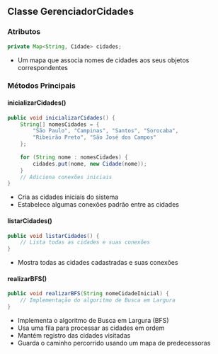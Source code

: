 ## Classe GerenciadorCidades

### Atributos
```java
private Map<String, Cidade> cidades;
```
- Um mapa que associa nomes de cidades aos seus objetos correspondentes

### Métodos Principais

#### inicializarCidades()
```java
public void inicializarCidades() {
    String[] nomesCidades = {
        "São Paulo", "Campinas", "Santos", "Sorocaba", 
        "Ribeirão Preto", "São José dos Campos"
    };
    
    for (String nome : nomesCidades) {
        cidades.put(nome, new Cidade(nome));
    }
    // Adiciona conexões iniciais
}
```
- Cria as cidades iniciais do sistema
- Estabelece algumas conexões padrão entre as cidades

#### listarCidades()
```java
public void listarCidades() {
    // Lista todas as cidades e suas conexões
}
```
- Mostra todas as cidades cadastradas e suas conexões

#### realizarBFS()
```java
public void realizarBFS(String nomeCidadeInicial) {
    // Implementação do algoritmo de Busca em Largura
}
```
- Implementa o algoritmo de Busca em Largura (BFS)
- Usa uma fila para processar as cidades em ordem
- Mantém registro das cidades visitadas
- Guarda o caminho percorrido usando um mapa de predecessoras